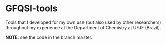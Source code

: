 # GFQSI-tools
Tools that I developed for my own use (but also used by other researchers) throughout my experience at the Department of Chemistry at UFJF (Brazil).

**NOTE**: see the code in the branch master.
